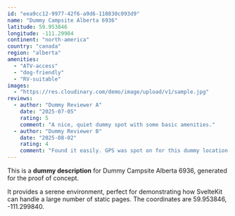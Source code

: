 ```yaml
---
id: "eea9cc12-9977-42f6-a9d6-110830c093d9"
name: "Dummy Campsite Alberta 6936"
latitude: 59.953846
longitude: -111.29984
continent: "north-america"
country: "canada"
region: "alberta"
amenities:
  - "ATV-access"
  - "dog-friendly"
  - "RV-suitable"
images:
  - "https://res.cloudinary.com/demo/image/upload/v1/sample.jpg"
reviews:
  - author: "Dummy Reviewer A"
    date: "2025-07-05"
    rating: 5
    comment: "A nice, quiet dummy spot with some basic amenities."
  - author: "Dummy Reviewer B"
    date: "2025-08-02"
    rating: 4
    comment: "Found it easily. GPS was spot on for this dummy location."
---
```


This is a **dummy description** for Dummy Campsite Alberta 6936, generated for the proof of concept.

It provides a serene environment, perfect for demonstrating how SvelteKit can handle a large number of static pages. The coordinates are 59.953846, -111.299840.

